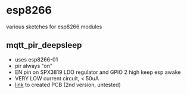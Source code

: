 # esp8266
various sketches for esp8266 modules
## mqtt_pir_deepsleep
* uses esp8266-01
* pir always "on"
* EN pin on SPX3819 LDO regulator and GPIO 2 high keep esp awake
* VERY LOW current circuit, < 50uA
* [link](https://oshpark.com/shared_projects/TbLP7GQA) to created PCB (2nd version, untested)
